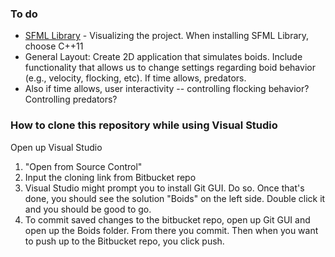 ### To do ###
* [SFML Library](http://www.sfml-dev.org/index.php) - Visualizing the project. When installing SFML Library, choose C++11
* General Layout: Create 2D application that simulates boids. Include functionality that allows us to change settings regarding boid behavior (e.g., velocity, flocking, etc). If time allows, predators.
* Also if time allows, user interactivity -- controlling flocking behavior? Controlling predators?

### How to clone this repository while using Visual Studio ###
Open up Visual Studio
1. "Open from Source Control"
2. Input the cloning link from Bitbucket repo
3. Visual Studio might prompt you to install Git GUI. Do so. Once that's done, you should see the solution "Boids" on the left side. Double click it and you should be good to go.
4. To commit saved changes to the bitbucket repo, open up Git GUI and open up the Boids folder. From there you commit. Then when you want to push up to the Bitbucket repo, you click push.